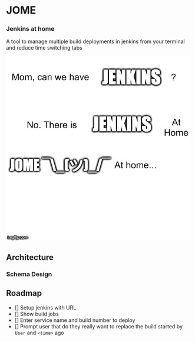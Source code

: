 # JOME

### Jenkins at home 

A tool to manage multiple build deployments in jenkins from your terminal and reduce time switching tabs 


![img](./img/jome.jpeg)


## Architecture

### Schema Design






## Roadmap

- [] Setup jenkins with URL
- [] Show build jobs
- [] Enter service name and build number to deploy
- [] Prompt user that do they really want to replace the build started by `User` and `<time>` ago


